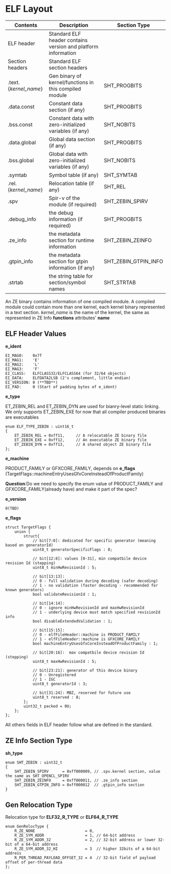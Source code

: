 <!---======================= begin_copyright_notice ============================

Copyright (c) 2020-2021 Intel Corporation

Permission is hereby granted, free of charge, to any person obtaining a copy
of this software and associated documentation files (the "Software"),
to deal in the Software without restriction, including without limitation
the rights to use, copy, modify, merge, publish, distribute, sublicense,
and/or sell copies of the Software, and to permit persons to whom
the Software is furnished to do so, subject to the following conditions:

The above copyright notice and this permission notice shall be included
in all copies or substantial portions of the Software.

THE SOFTWARE IS PROVIDED "AS IS", WITHOUT WARRANTY OF ANY KIND, EXPRESS OR
IMPLIED, INCLUDING BUT NOT LIMITED TO THE WARRANTIES OF MERCHANTABILITY,
FITNESS FOR A PARTICULAR PURPOSE AND NONINFRINGEMENT. IN NO EVENT SHALL THE
AUTHORS OR COPYRIGHT HOLDERS BE LIABLE FOR ANY CLAIM, DAMAGES OR OTHER
LIABILITY, WHETHER IN AN ACTION OF CONTRACT, TORT OR OTHERWISE, ARISING
FROM, OUT OF OR IN CONNECTION WITH THE SOFTWARE OR THE USE OR OTHER DEALINGS
IN THE SOFTWARE.

============================= end_copyright_notice ==========================-->

# ELF Layout

| Contents | Description | Section Type |
| ------ | ------ |  ------ |
| ELF header | Standard ELF header contains version and platform information ||
| Section headers | Standard ELF section headers ||
| .text.{*kernel_name*} | Gen binary of kernel/functions in this compiled module | SHT_PROGBITS |
| .data.const | Constant data section (if any) | SHT_PROGBITS |
| .bss.const | Constant data with zero-initialized variables (if any) | SHT_NOBITS |
| .data.global | Global data section (if any) | SHT_PROGBITS |
| .bss.global | Global data with zero-initialized variables (if any) | SHT_NOBITS |
| .symtab | Symbol table (if any) | SHT_SYMTAB |
| .rel.{*kernel_name*} | Relocation table (if any) | SHT_REL |
| .spv | Spir-v of the module (if required) | SHT_ZEBIN_SPIRV |
| .debug_info | the debug information (if required) | SHT_PROGBITS |
| .ze_info | the metadata section for runtime information | SHT_ZEBIN_ZEINFO |
| .gtpin_info | the metadata section for gtpin information (if any) | SHT_ZEBIN_GTPIN_INFO |
| .strtab | the string table for section/symbol names | SHT_STRTAB |

An ZE binary contains information of one compiled module.
A compiled module could contain more than one kernel, each kernel binary represented in a text section.
*kernel_name* is the name of the kernel, the same as represented in ZE Info **functions** attributes' **name**

## ELF Header Values

**e_ident**
~~~
EI_MAG0:    0x7f
EI_MAG1:    'E'
EI_MAG2:    'L'
EI_MAG3:    'F'
EI_CLASS:   ELFCLASS32/ELFCLASS64 (for 32/64 objects)
EI_DATA:    ELFDATA2LSB (2's complement, little endian)
EI_VERSION: 0 (**TBD**)
EI_PAD:     0 (Start of padding bytes of e_ident)
~~~


**e_type**

ET_ZEBIN_REL and ET_ZEBIN_DYN are used for bianry-level static linking.
We only supports ET_ZEBIN_EXE for now that all compiler produced binaries are executables
~~~
enum ELF_TYPE_ZEBIN : uint16_t
{
    ET_ZEBIN_REL = 0xff11,     // A relocatable ZE binary file
    ET_ZEBIN_EXE = 0xff12,     // An executable ZE binary file
    ET_ZEBIN_DYN = 0xff13,     // A shared object ZE binary file
};
~~~


**e_machine**

PRODUCT_FAMILY or GFXCORE_FAMILY, depends on **e_flags** (TargetFlags::machineEntryUsesGfxCoreInsteadOfProductFamily)

**Question**:Do we need to specify the enum value of PRODUCT_FAMILY and GFXCORE_FAMILY(already have) and make it part of the spec?


**e_version**
~~~
0(TBD)
~~~


**e_flags**
~~~
struct TargetFlags {
    union {
        struct{
            // bit[7:0]: dedicated for specific generator (meaning based on generatorId)
            uint8_t generatorSpecificFlags : 8;

            // bit[12:8]: values [0-31], min compatbile device revision Id (stepping)
            uint8_t minHwRevisionId : 5;

            // bit[13:13]:
            // 0 - full validation during decoding (safer decoding)
            // 1 - no validation (faster decoding - recommended for known generators)
            bool validateRevisionId : 1;

            // bit[14:14]:
            // 0 - ignore minHwRevisionId and maxHwRevisionId
            // 1 - underlying device must match specified revisionId info
            bool disableExtendedValidation : 1;

            // bit[15:15]:
            // 0 - elfFileHeader::machine is PRODUCT_FAMILY
            // 1 - elfFileHeader::machine is GFXCORE_FAMILY
            bool machineEntryUsesGfxCoreInsteadOfProductFamily : 1;

            // bit[20:16]:  max compatbile device revision Id (stepping)
            uint8_t maxHwRevisionId : 5;

            // bit[23:21]: generator of this device binary
            // 0 - Unregistered
            // 1 - IGC
            uint8_t generatorId : 3;

            // bit[31:24]: MBZ, reserved for future use
            uint8_t reserved : 8;
        };
        uint32_t packed = 0U;
    };
};
~~~

All others fields in ELF header follow what are defined in the standard.

## ZE Info Section Type

**sh_type**
~~~
enum SHT_ZEBIN : uint32_t
{
    SHT_ZEBIN_SPIRV      = 0xff000009, // .spv.kernel section, value the same as SHT_OPENCL_SPIRV
    SHT_ZEBIN_ZEINFO     = 0xff000011, // .ze_info section
    SHT_ZEBIN_GTPIN_INFO = 0xff000012  // .gtpin_info section
}
~~~

## Gen Relocation Type
Relocation type for **ELF32_R_TYPE** or **ELF64_R_TYPE**
~~~
enum GenRelocType {
    R_ZE_NONE                      = 0,
    R_ZE_SYM_ADDR                  = 1, // 64-bit address
    R_ZE_SYM_ADDR_32               = 2, // 32-bit address or lower 32-bit of a 64-bit address
    R_ZE_SYM_ADDR_32_HI            = 3  // higher 32bits of a 64-bit address
    R_PER_THREAD_PAYLOAD_OFFSET_32 = 4  // 32-bit field of payload offset of per-thread data
};
~~~
